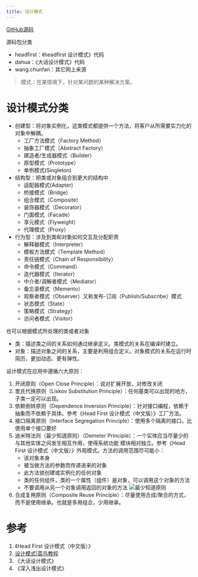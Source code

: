```yaml
---
title: 设计模式
---
```


[GitHub源码](https://github.com/wangchunfan/DesignPatterns)

源码包分类

- headfirst：《headfirst 设计模式》代码
- dahua：《大话设计模式》代码
- wang.chunfan：其它网上来源


>模式：在某情境下，针对某问题的某种解决方案。

# 设计模式分类

- 创建型：将对象实例化，这类模式都提供一个方法，将客户从所需要实力化的对象中解耦。
    - 工厂方法模式（Factory Method）
    - 抽象工厂模式（Abstract Factory）
    - 建造者/生成器模式（Builder）
    - 原型模式（Prototype）
    - 单例模式(Singleton) 
- 结构型：把类或对象组合到更大的结构中
    - 适配器模式(Adapter)
    - 桥接模式（Bridge）
    - 组合模式（Composite）
    - 装饰器模式（Decorator）
    - 门面模式（Facade）
    - 享元模式（Flyweight）
    - 代理模式（Proxy） 
- 行为型：涉及到类和对象如何交互及分配职责
    - 解释器模式（Interpreter）
    - 模板方法模式（Template Method）
    - 责任链模式（Chain of Responsibility）
    - 命令模式（Command）
    - 迭代器模式（Iterator）
    - 中介者/调解者模式（Mediator）
    - 备忘录模式（Memento）
    - 观察者模式（Observer）又称发布-订阅（Publish/Subscribe）模式
    - 状态模式（State）
    - 策略模式（Strategy）
    - 访问者模式（Visitor）

也可以根据模式所处理的类或者对象

- 类：描述类之间的关系如何通过继承定义。类模式的关系在编译时建立。
- 对象：描述对象之间的关系，主要是利用组合定义。对象模式的关系在运行时简历，更加动态、更有弹性。

设计模式在应用中遵循六大原则：

1. 开闭原则（Open Close Principle）：说对扩展开放，对修改关闭
2. 里氏代换原则（Liskov Substitution Principle）：任何基类可以出现的地方，子类一定可以出现。
3. 依赖倒转原则（Dependence Inversion Principle）：针对接口编程，依赖于抽象而不依赖于具体。参考《Head First 设计模式（中文版）》工厂方法。
4. 接口隔离原则（Interface Segregation Principle）：使用多个隔离的接口，比使用单个接口要好
5. 迪米特法则（最少知道原则）（Demeter Principle）：一个实体应当尽量少的与其他实体之间发生相互作用，使得系统功能 模块相对独立。参考《Head First 设计模式（中文版）》外观模式。方法的调用范围尽可能小：
    - 该对象本身
    - 被当做方法的参数而传递进来的对象
    - 此方法锁创建或实例化的任何对象
    - 类的任何组件，类的一个属性（组件）是对象，可以调用这个对象的方法
    - 不要调用从另一个对象调用返回的对象的方法
![最少知道原则](https://note.youdao.com/yws/public/resource/fb63e88819e0de2bc8a59f7f002e0843/xmlnote/D2E6A6F7FE19461086D864D1F6A9B876/13843)
6. 合成复用原则（Composite Reuse Principle）：尽量使用合成/聚合的方式，而不是使用继承。也就是多用组合，少用继承。



# 参考

1. 《Head First 设计模式（中文版）》
2. [设计模式|菜鸟教程](https://www.runoob.com/design-pattern/design-pattern-intro.html)
3. 《大话设计模式》
4. 《深入浅出设计模式》